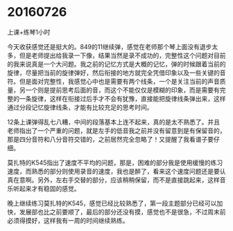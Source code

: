 # 20160726

上课+练琴1小时

今天收获感觉还是挺大的。849的11继续弹，感觉在老师那个琴上面没有退步太多，但是老师提出给我录一下像，结果当然是录不成功的，完整性这个问题对目前的我来说真是一个大问题。我之前的记忆方式是大概的记忆，弹的时候跟着当前的旋律，尽量把当前的旋律弹好，然后衔接的地方就完全凭借印象以及一些关键的音符。但是面对完整性，我感觉心中也是需要有两个线条，一个是关注当前的声音质量，另一个则是提前思考后面的音，而这个不能仅仅是模糊的印象，而是需要有完整的一条旋律，这样在衔接过后手才不会有犹豫，直接能把旋律线条弹出来，这样通过分段记忆旋律线条，才能有比较充足的思考时间。

12条上课弹得乱七八糟，中间的段落基本上连不起来，真的是太不熟悉了。并且老师指出了一个严重的问题，就是左手的低音我之前并没有留意到是有保留音的，那是四分音符和八分音符交错的，之前居然完全忽略了！又提醒了我看谱子要仔细。

莫扎特的K545指出了速度不平均的问题，那是，困难的部分我是使用缓慢的练习速度，而熟悉的部分则使用录音的速度，我也是醉了，看来这个速度问题还是要认真在意啊。另外，左右手交替的部分，应该稍稍保留，而不是直接跳起来，这样音乐听起来才有稳固的感觉。

晚上继续练习莫扎特的K545，感觉已经比较熟悉了，第一段主题部分已经可以加快，发展部也比之前要顺了，最后的部分还没有摸，感觉也不是很急，不过周末前必须得摸好，这样我有一周的时间继续熟练。
